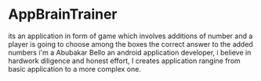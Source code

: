 # AppBrainTrainer
its an application in form of game which involves additions of number and a player is going to choose among the boxes the correct answer to the added numbers
i'm a Abubakar Bello an android application developer, i believe in hardwork diligence and honest effort, I creates application rangine from basic application to a more complex one.
